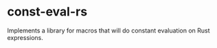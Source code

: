# const-eval-rs
Implements a library for macros that will do constant evaluation on Rust expressions.
